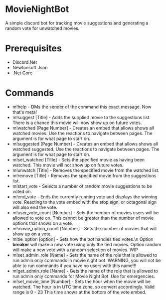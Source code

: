 # MovieNightBot

A simple discord bot for tracking movie suggestions and generating a random vote for unwatched movies.

# Prerequisites
* Discord.Net
* Newtonsoft.Json
* .Net Core
	
	
# Commands

* m!help 							- DMs the sender of the command this exact message. Now that's meta!
* m!suggest [Title] 				- Adds the supplied movie to the suggestions list. There is a chance this movie will now show up on future votes.
* m!watched [Page Number]			- Creates an embed that allows shows all watched movies. Use the reactions to navigate between pages. The argument is for what page to start on.
* m!suggested [Page Number]		- Creates an embed that allows shows all watched suggested. Use the reactions to navigate between pages. The argument is for what page to start on.
* m!set_watched [Title] 			- Sets the specified movie as having been watched. This movie will not show up on future votes.
* m!unwatch [Title] 				- Removes the specified movie from the watched list.
* m!remove [Title] 				- Removes the specified movie from the suggestions list.
* m!start_vote 					- Selects a number of random movie suggestions to be voted on.
* m!end_vote 						- Ends the currently running vote and displays the winning vote. Reacting to the vote embed with the stop sign, or octagonal sign will also end the vote.
* m!user_vote_count [Number] 		- Sets the number of movies users will be allowed to vote on. This cannot be greater than the number of movie options that shows on a vote.
* m!movie_option_count [Number] 	- Sets the number of movies that will show up on a vote.
* m!tie_option [option] 			- Sets how the bot handles tied votes.\n Option **breaker** will make a new vote using only the tied movies. Option random will make a new vote with a random selection of movies. WIP
* m!set_admin_role [Name] 		- Sets the name of the role that is allowed to run admin only commands in movie night bot. WARNING, you will not be able to run commands if you have no users with this name!!!
* m!get_admin_role [Name] 		- Gets the name of the role that is allowed to run admin only commands for Movie Night Bot. Use for emergencies.
* m!set_movie_time [Number] 		- Sets the hour when the movie will be watched. The hour is in UTC time zone, so convert accordingly. Valid range is 0 - 23 This time shows at the bottom of the vote embed.
